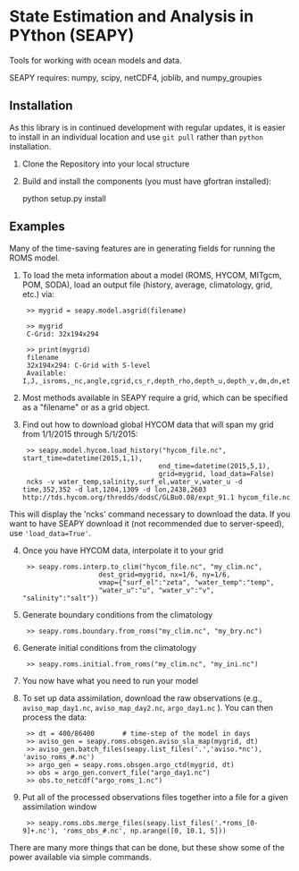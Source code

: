 # State Estimation and Analysis in PYthon (SEAPY)

Tools for working with ocean models and data.

SEAPY requires: numpy, scipy, netCDF4, joblib, and numpy_groupies

## Installation

As this library is in continued development with regular updates,
it is easier to install in an individual location and use `git pull` rather than `python` installation.

1) Clone the Repository into your local structure
2) Build and install the components (you must have gfortran installed):

   python setup.py install

## Examples

Many of the time-saving features are in generating fields for running the ROMS model.

1. To load the meta information about a model (ROMS, HYCOM, MITgcm, POM, SODA), load an output file (history, average, climatology, grid, etc.) via:

        >> mygrid = seapy.model.asgrid(filename)

        >> mygrid
        C-Grid: 32x194x294

        >> print(mygrid)
        filename
        32x194x294: C-Grid with S-level
        Available: I,J,_isroms,_nc,angle,cgrid,cs_r,depth_rho,depth_u,depth_v,dm,dn,eta_rho,eta_u,eta_v,f,filename,h,hc,lat_rho,lat_u,lat_v,lm,ln,lon_rho,lon_u,lon_v,mask_rho,mask_u,mask_v,n,name,pm,pn,s_rho,shape,spatial_dims,tcline,theta_b,theta_s,thick_rho,thick_u,thick_v,vstretching,vtransform,xi_rho,xi_u,xi_v


2. Most methods available in SEAPY require a grid, which can be specified as a "filename" or as a grid object.

3. Find out how to download global HYCOM data that will span my grid from 1/1/2015 through 5/1/2015:


        >> seapy.model.hycom.load_history("hycom_file.nc", start_time=datetime(2015,1,1),
                                         end_time=datetime(2015,5,1),
                                         grid=mygrid, load_data=False)
        ncks -v water_temp,salinity,surf_el,water_v,water_u -d time,352,352 -d lat,1204,1309 -d lon,2438,2603 http://tds.hycom.org/thredds/dodsC/GLBu0.08/expt_91.1 hycom_file.nc

This will display the 'ncks' command necessary to download the data. If you want to have SEAPY download it (not recommended due to server-speed), use `'load_data=True'`.

4. Once you have HYCOM data, interpolate it to your grid

        >> seapy.roms.interp.to_clim("hycom_file.nc", "my_clim.nc",
                          dest_grid=mygrid, nx=1/6, ny=1/6,
                          vmap={"surf_el":"zeta", "water_temp":"temp",
                          "water_u":"u", "water_v":"v", "salinity":"salt"})

5. Generate boundary conditions from the climatology

        >> seapy.roms.boundary.from_roms("my_clim.nc", "my_bry.nc")

6. Generate initial conditions from the climatology

        >> seapy.roms.initial.from_roms("my_clim.nc", "my_ini.nc")

7. You now have what you need to run your model

8. To set up data assimilation, download the raw observations (e.g., `aviso_map_day1.nc`, `aviso_map_day2.nc`, `argo_day1.nc` ). You can then process the data:

        >> dt = 400/86400       # time-step of the model in days
        >> aviso_gen = seapy.roms.obsgen.aviso_sla_map(mygrid, dt)
        >> aviso_gen.batch_files(seapy.list_files('.','aviso.*nc'), 'aviso_roms_#.nc')
        >> argo_gen = seapy.roms.obsgen.argo_ctd(mygrid, dt)
        >> obs = argo_gen.convert_file("argo_day1.nc")
        >> obs.to_netcdf("argo_roms_1.nc")

9. Put all of the processed observations files together into a file for a given assimilation window

        >> seapy.roms.obs.merge_files(seapy.list_files('.*roms_[0-9]+.nc'), 'roms_obs_#.nc', np.arange([0, 10.1, 5]))

There are many more things that can be done, but these show some of the power available via simple commands.



